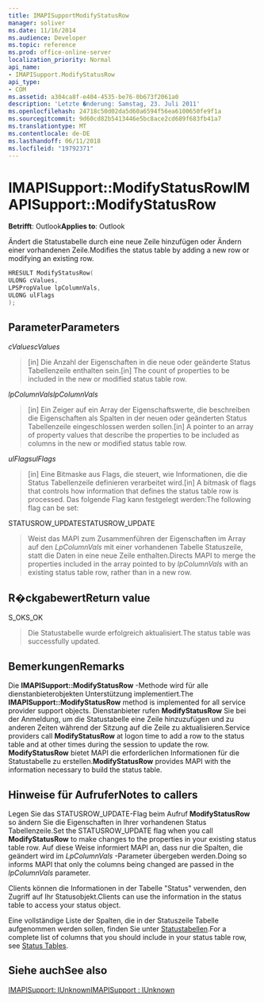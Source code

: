 ```yaml
---
title: IMAPISupportModifyStatusRow
manager: soliver
ms.date: 11/16/2014
ms.audience: Developer
ms.topic: reference
ms.prod: office-online-server
localization_priority: Normal
api_name:
- IMAPISupport.ModifyStatusRow
api_type:
- COM
ms.assetid: a304ca8f-e404-4535-be76-0b673f2061a0
description: 'Letzte �nderung: Samstag, 23. Juli 2011'
ms.openlocfilehash: 24718c50d02da5d60a6594f56ea6100650fe9f1a
ms.sourcegitcommit: 9d60cd82b5413446e5bc8ace2cd689f683fb41a7
ms.translationtype: MT
ms.contentlocale: de-DE
ms.lasthandoff: 06/11/2018
ms.locfileid: "19792371"
---
```

# <a name="imapisupportmodifystatusrow"></a><span data-ttu-id="696d4-103">IMAPISupport::ModifyStatusRow</span><span class="sxs-lookup"><span data-stu-id="696d4-103">IMAPISupport::ModifyStatusRow</span></span>

  
  
<span data-ttu-id="696d4-104">**Betrifft**: Outlook</span><span class="sxs-lookup"><span data-stu-id="696d4-104">**Applies to**: Outlook</span></span> 
  
<span data-ttu-id="696d4-105">Ändert die Statustabelle durch eine neue Zeile hinzufügen oder Ändern einer vorhandenen Zeile.</span><span class="sxs-lookup"><span data-stu-id="696d4-105">Modifies the status table by adding a new row or modifying an existing row.</span></span>
  
```cpp
HRESULT ModifyStatusRow(
ULONG cValues,
LPSPropValue lpColumnVals,
ULONG ulFlags
);
```

## <a name="parameters"></a><span data-ttu-id="696d4-106">Parameter</span><span class="sxs-lookup"><span data-stu-id="696d4-106">Parameters</span></span>

 <span data-ttu-id="696d4-107">_cValues_</span><span class="sxs-lookup"><span data-stu-id="696d4-107">_cValues_</span></span>
  
> <span data-ttu-id="696d4-108">[in] Die Anzahl der Eigenschaften in die neue oder geänderte Status Tabellenzeile enthalten sein.</span><span class="sxs-lookup"><span data-stu-id="696d4-108">[in] The count of properties to be included in the new or modified status table row.</span></span> 
    
 <span data-ttu-id="696d4-109">_lpColumnVals_</span><span class="sxs-lookup"><span data-stu-id="696d4-109">_lpColumnVals_</span></span>
  
> <span data-ttu-id="696d4-110">[in] Ein Zeiger auf ein Array der Eigenschaftswerte, die beschreiben die Eigenschaften als Spalten in der neuen oder geänderten Status Tabellenzeile eingeschlossen werden sollen.</span><span class="sxs-lookup"><span data-stu-id="696d4-110">[in] A pointer to an array of property values that describe the properties to be included as columns in the new or modified status table row.</span></span>
    
 <span data-ttu-id="696d4-111">_ulFlags_</span><span class="sxs-lookup"><span data-stu-id="696d4-111">_ulFlags_</span></span>
  
> <span data-ttu-id="696d4-112">[in] Eine Bitmaske aus Flags, die steuert, wie Informationen, die die Status Tabellenzeile definieren verarbeitet wird.</span><span class="sxs-lookup"><span data-stu-id="696d4-112">[in] A bitmask of flags that controls how information that defines the status table row is processed.</span></span> <span data-ttu-id="696d4-113">Das folgende Flag kann festgelegt werden:</span><span class="sxs-lookup"><span data-stu-id="696d4-113">The following flag can be set:</span></span>
    
<span data-ttu-id="696d4-114">STATUSROW_UPDATE</span><span class="sxs-lookup"><span data-stu-id="696d4-114">STATUSROW_UPDATE</span></span> 
  
> <span data-ttu-id="696d4-115">Weist das MAPI zum Zusammenführen der Eigenschaften im Array auf den _LpColumnVals_ mit einer vorhandenen Tabelle Statuszeile, statt die Daten in eine neue Zeile enthalten.</span><span class="sxs-lookup"><span data-stu-id="696d4-115">Directs MAPI to merge the properties included in the array pointed to by  _lpColumnVals_ with an existing status table row, rather than in a new row.</span></span> 
    
## <a name="return-value"></a><span data-ttu-id="696d4-116">R�ckgabewert</span><span class="sxs-lookup"><span data-stu-id="696d4-116">Return value</span></span>

<span data-ttu-id="696d4-117">S_OK</span><span class="sxs-lookup"><span data-stu-id="696d4-117">S_OK</span></span> 
  
> <span data-ttu-id="696d4-118">Die Statustabelle wurde erfolgreich aktualisiert.</span><span class="sxs-lookup"><span data-stu-id="696d4-118">The status table was successfully updated.</span></span>
    
## <a name="remarks"></a><span data-ttu-id="696d4-119">Bemerkungen</span><span class="sxs-lookup"><span data-stu-id="696d4-119">Remarks</span></span>

<span data-ttu-id="696d4-120">Die **IMAPISupport::ModifyStatusRow** -Methode wird für alle dienstanbieterobjekten Unterstützung implementiert.</span><span class="sxs-lookup"><span data-stu-id="696d4-120">The **IMAPISupport::ModifyStatusRow** method is implemented for all service provider support objects.</span></span> <span data-ttu-id="696d4-121">Dienstanbieter rufen **ModifyStatusRow** Sie bei der Anmeldung, um die Statustabelle eine Zeile hinzuzufügen und zu anderen Zeiten während der Sitzung auf die Zeile zu aktualisieren.</span><span class="sxs-lookup"><span data-stu-id="696d4-121">Service providers call **ModifyStatusRow** at logon time to add a row to the status table and at other times during the session to update the row.</span></span> <span data-ttu-id="696d4-122">**ModifyStatusRow** bietet MAPI die erforderlichen Informationen für die Statustabelle zu erstellen.</span><span class="sxs-lookup"><span data-stu-id="696d4-122">**ModifyStatusRow** provides MAPI with the information necessary to build the status table.</span></span> 
  
## <a name="notes-to-callers"></a><span data-ttu-id="696d4-123">Hinweise für Aufrufer</span><span class="sxs-lookup"><span data-stu-id="696d4-123">Notes to callers</span></span>

<span data-ttu-id="696d4-124">Legen Sie das STATUSROW_UPDATE-Flag beim Aufruf **ModifyStatusRow** so ändern Sie die Eigenschaften in Ihrer vorhandenen Status Tabellenzeile.</span><span class="sxs-lookup"><span data-stu-id="696d4-124">Set the STATUSROW_UPDATE flag when you call **ModifyStatusRow** to make changes to the properties in your existing status table row.</span></span> <span data-ttu-id="696d4-125">Auf diese Weise informiert MAPI an, dass nur die Spalten, die geändert wird im _LpColumnVals_ -Parameter übergeben werden.</span><span class="sxs-lookup"><span data-stu-id="696d4-125">Doing so informs MAPI that only the columns being changed are passed in the  _lpColumnVals_ parameter.</span></span> 
  
<span data-ttu-id="696d4-126">Clients können die Informationen in der Tabelle "Status" verwenden, den Zugriff auf Ihr Statusobjekt.</span><span class="sxs-lookup"><span data-stu-id="696d4-126">Clients can use the information in the status table to access your status object.</span></span> 
  
<span data-ttu-id="696d4-127">Eine vollständige Liste der Spalten, die in der Statuszeile Tabelle aufgenommen werden sollen, finden Sie unter [Statustabellen](status-tables.md).</span><span class="sxs-lookup"><span data-stu-id="696d4-127">For a complete list of columns that you should include in your status table row, see [Status Tables](status-tables.md).</span></span>
  
## <a name="see-also"></a><span data-ttu-id="696d4-128">Siehe auch</span><span class="sxs-lookup"><span data-stu-id="696d4-128">See also</span></span>



[<span data-ttu-id="696d4-129">IMAPISupport: IUnknown</span><span class="sxs-lookup"><span data-stu-id="696d4-129">IMAPISupport : IUnknown</span></span>](imapisupportiunknown.md)

